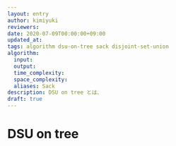 ```yaml
---
layout: entry
author: kimiyuki
reviewers:
date: 2020-07-09T00:00:00+09:00
updated_at:
tags: algorithm dsu-on-tree sack disjoint-set-union
algorithm:
  input:
  output:
  time_complexity:
  space_complexity:
  aliases: Sack
description: DSU on tree とは、
draft: true
---
```


# DSU on tree
